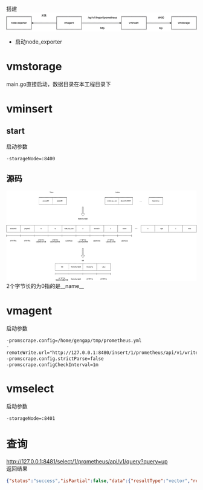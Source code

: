 搭建
![1](1.png)
- 启动node_exporter
# vmstorage
main.go直接启动，数据目录在本工程目录下
# vminsert
## start
启动参数
```shell
-storageNode=:8400
```
## 源码
![2](2.png)
2个字节长的为0指的是__name__
# vmagent
启动参数
```shell
-promscrape.config=/home/gengap/tmp/prometheus.yml
-remoteWrite.url="http://127.0.0.1:8480/insert/1/prometheus/api/v1/write"
-promscrape.config.strictParse=false
-promscrape.configCheckInterval=1m
```
# vmselect
启动参数
```shell
-storageNode=:8401
```
# 查询
http://127.0.0.1:8481/select/1/prometheus/api/v1/query?query=up  
返回结果
```json
{"status":"success","isPartial":false,"data":{"resultType":"vector","result":[{"metric":{"__name__":"up","instance":"127.0.0.1:9100","job":"node_exporter","monitor":"localtest"},"value":[1711101466,"1"]}]},"stats":{"seriesFetched": "1","executionTimeMsec":1}}```
```